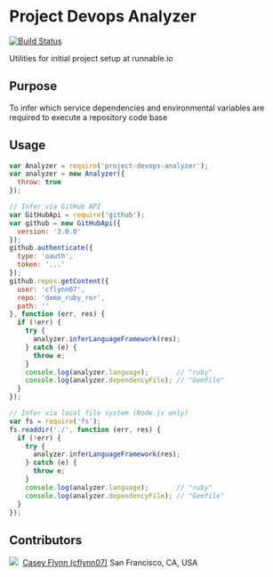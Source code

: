 Project Devops Analyzer
=======================
[![Build Status](https://travis-ci.org/cflynn07/project-devops-analyzer.svg)](https://travis-ci.org/cflynn07/project-devops-analyzer)

Utilities for initial project setup at runnable.io

Purpose
-------
To infer which service dependencies and environmental variables are required to execute a repository code base

Usage
-----
```js
var Analyzer = require('project-devops-analyzer');
var analyzer = new Analyzer({
  throw: true
});

// Infer via GitHub API
var GitHubApi = require('github');
var github = new GitHubApi({
  version: '3.0.0'
});
github.authenticate({
  type: 'oauth',
  token: '...'
});
github.repos.getContent({
  user: 'cflynn07',
  repo: 'demo_ruby_ror',
  path: ''
}, function (err, res) {
  if (!err) {
    try {
      analyzer.inferLanguageFramework(res);
    } catch (e) {
      throw e;
    }
    console.log(analyzer.language);       // "ruby"
    console.log(analyzer.dependencyFile); // "Gemfile"
  }
});

// Infer via local file system (Node.js only)
var fs = require('fs');
fs.readdir('./', function (err, res) {
  if (!err) {
    try {
      analyzer.inferLanguageFramework(res);
    } catch (e) {
      throw e;
    }
    console.log(analyzer.language);       // "ruby"
    console.log(analyzer.dependencyFile); // "Gemfile"
  }
});

```

Contributors
------------
<img src="http://www.gravatar.com/avatar/fd3c806f94926cbe683f3ddc878ae4d3?s=64">&nbsp;
[Casey Flynn (cflynn07)](https://github.com/cflynn07)
San Francisco, CA, USA  
